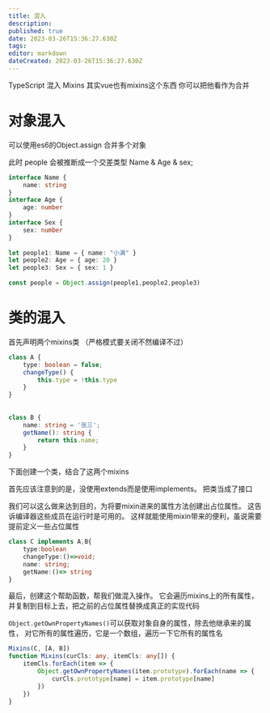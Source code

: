 ```yaml
---
title: 混入
description: 
published: true
date: 2023-03-26T15:36:27.630Z
tags: 
editor: markdown
dateCreated: 2023-03-26T15:36:27.630Z
---
```


TypeScript 混入 Mixins 其实vue也有mixins这个东西 你可以把他看作为合并

# 对象混入
可以使用es6的Object.assign 合并多个对象

此时 people 会被推断成一个交差类型 Name & Age & sex;
```ts
interface Name {
    name: string
}
interface Age {
    age: number
}
interface Sex {
    sex: number
}
 
let people1: Name = { name: "小满" }
let people2: Age = { age: 20 }
let people3: Sex = { sex: 1 }
 
const people = Object.assign(people1,people2,people3)
```
# 类的混入
首先声明两个mixins类 （严格模式要关闭不然编译不过）

```ts
class A {
    type: boolean = false;
    changeType() {
        this.type = !this.type
    }
}
 
 
class B {
    name: string = '张三';
    getName(): string {
        return this.name;
    }
}
```
下面创建一个类，结合了这两个mixins

首先应该注意到的是，没使用extends而是使用implements。 把类当成了接口

我们可以这么做来达到目的，为将要mixin进来的属性方法创建出占位属性。 这告诉编译器这些成员在运行时是可用的。 这样就能使用mixin带来的便利，虽说需要提前定义一些占位属性

```ts
class C implements A,B{
    type:boolean
    changeType:()=>void;
    name: string;
    getName:()=> string
}
```
最后，创建这个帮助函数，帮我们做混入操作。 它会遍历mixins上的所有属性，并复制到目标上去，把之前的占位属性替换成真正的实现代码

`Object.getOwnPropertyNames()`可以获取对象自身的属性，除去他继承来的属性，
对它所有的属性遍历，它是一个数组，遍历一下它所有的属性名

```ts
Mixins(C, [A, B])
function Mixins(curCls: any, itemCls: any[]) {
    itemCls.forEach(item => {
        Object.getOwnPropertyNames(item.prototype).forEach(name => {
            curCls.prototype[name] = item.prototype[name]
        })
    })
}
```
